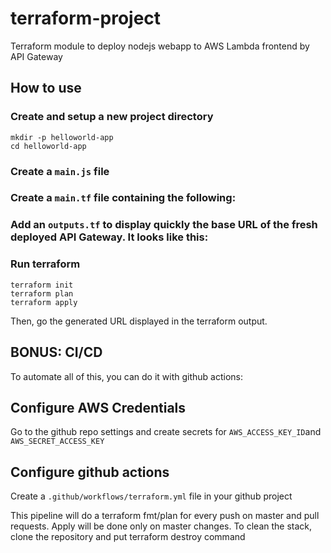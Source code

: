 # terraform-project

Terraform module to deploy nodejs webapp to AWS Lambda frontend by API Gateway

## How to use


### Create and setup a new project directory

```
mkdir -p helloworld-app
cd helloworld-app
```

### Create a `main.js` file 


### Create a `main.tf` file containing the following:


### Add an `outputs.tf` to display quickly the base URL of the fresh deployed API Gateway. It looks like this:

### Run terraform

```
terraform init
terraform plan
terraform apply
```

Then, go the generated URL displayed in the terraform output.

## BONUS: CI/CD

To automate all of this, you can do it with github actions:

## Configure AWS Credentials

Go to the github repo settings and create secrets for `AWS_ACCESS_KEY_ID`and `AWS_SECRET_ACCESS_KEY`

## Configure github actions

Create a `.github/workflows/terraform.yml` file in your github project

This pipeline will do a terraform fmt/plan for every push on master and pull requests. Apply will be done only on master changes.
To clean the stack, clone the repository and put terraform destroy command
